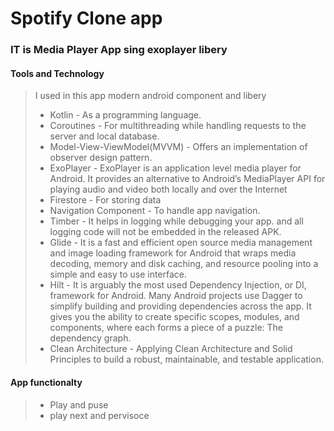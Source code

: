 # Spotify Clone app 
### IT is  Media Player App sing exoplayer libery 

#### Tools and Technology  
> I used in this app modern android component and libery 
> - Kotlin - As a programming language.
> - Coroutines - For multithreading while handling requests to the server and local database.
> - Model-View-ViewModel(MVVM) - Offers an implementation of observer design pattern.
> - ExoPlayer - ExoPlayer is an application level media player for Android. It provides an alternative to Android’s MediaPlayer API for playing audio and video both locally and over the Internet
> - Firestore - For storing data
> - Navigation Component - To handle app navigation.
> - Timber - It helps in logging while debugging your app. and all logging code will not be embedded in the released APK.
> - Glide - It is a fast and efficient open source media management and image loading framework for Android that wraps media decoding, memory and disk caching, and resource pooling into a simple and easy to use interface.
> - Hilt - It is arguably the most used Dependency Injection, or DI, framework for Android. Many Android projects use Dagger to simplify building and providing dependencies across the app. It gives you the ability to create specific scopes, modules, and components, where each forms a piece of a puzzle: The dependency graph.
> - Clean Architecture - Applying Clean Architecture and Solid Principles to build a robust, maintainable, and testable application.

#### App functionalty
>
> - Play and puse 
> - play next and pervisoce
